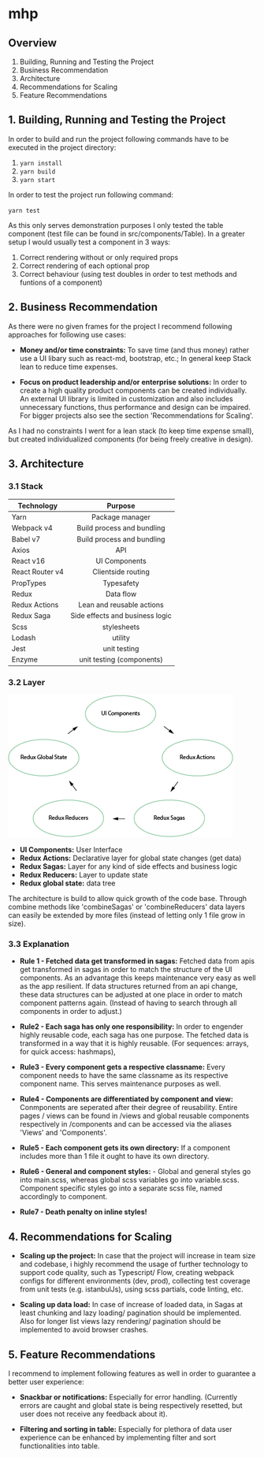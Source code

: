 # mhp

## Overview
1. Building, Running and Testing the Project
2. Business Recommendation
3. Architecture
4. Recommendations for Scaling
5. Feature Recommendations

## 1. Building, Running and Testing the Project

In order to build and run the project following commands have to be executed in the project
directory:

1. `yarn install`
2. `yarn build`
3. `yarn start`

In order to test the project run following command:

`yarn test`

As this only serves demonstration purposes I only tested the table component 
(test file can be found in src/components/Table). In a greater setup I would usually test a component in 3 ways:
1. Correct rendering without or only required props
2. Correct rendering of each optional prop
3. Correct behaviour (using test doubles in order to test methods and funtions of a component) 



## 2. Business Recommendation
As there were no given frames for the project I recommend following approaches for
following use cases:

* __Money and/or time constraints:__  To save time (and thus money) rather use
a UI libary such as react-md, bootstrap, etc.; In general keep Stack lean to reduce time expenses.

* __Focus on product leadership and/or enterprise solutions:__ In order to create a high quality product components 
can be created individually. An external UI library is limited in customization and also includes unnecessary functions, thus
performance and design can be impaired. For bigger projects also see the section 'Recommendations for Scaling'.


As I had no constraints I went for a lean stack (to keep time expense small), but created individualized 
components (for being freely creative in design).


## 3. Architecture

### 3.1 Stack

| Technology       | Purpose       |
|------------------| :-----------: |
| Yarn  | Package manager |
| Webpack v4  | Build process and bundling |
| Babel v7 | Build process and bundling |
| Axios  | API |
| React v16  | UI Components |
| React Router v4 | Clientside routing |
| PropTypes | Typesafety |
| Redux | Data flow |
| Redux Actions | Lean and reusable actions |
| Redux Saga | Side effects and business logic |
| Scss | stylesheets |
| Lodash | utility |
| Jest | unit testing |
| Enzyme | unit testing (components) |

### 3.2 Layer
[logo]: architecture.png "Architecture"
![alt text][logo]

* __UI Components:__ User Interface
* __Redux Actions:__ Declarative layer for global state changes (get data)
* __Redux Sagas:__ Layer for any kind of side effects and business logic
* __Redux Reducers:__ Layer to update state
* __Redux global state:__ data tree

The architecture is build to allow quick growth of the code base. Through combine methods like 
'combineSagas' or 'combineReducers' data layers can easily be extended by more files (instead of letting only 1 file grow in size).


### 3.3 Explanation
* __Rule 1 - Fetched data get transformed in sagas:__ Fetched data from apis get transformed in sagas in order to match the structure of the UI components.
As an advantage this keeps maintenance very easy as well as the app resilient. If data structures returned from an api change,
these data structures can be adjusted at one place in order to match component patterns again. (Instead of 
having to search through all components in order to adjust.)

* __Rule2 - Each saga has only one responsibility:__ In order to engender highly reusable code, each saga has one purpose. The fetched data
is transformed in a way that it is highly reusable. (For sequences: arrays, for quick access: hashmaps),

* __Rule3 - Every component gets a respective classname:__ Every component needs to have the same classname
as its respective component name. This serves maintenance purposes as well.

* __Rule4 - Components are differentiated by component and view:__ Conmponents are seperated after their degree of reusability.
Entire pages / views can be found in /views and global reusable components respectively in /components and can be 
accessed via the aliases 'Views' and 'Components'.

* __Rule5 - Each component gets its own directory:__ If a component includes more than 1 file it ought to have its own directory.

* __Rule6 - General and component styles:__ - Global and general styles go into main.scss, whereas global scss variables go into variable.scss.
Component specific styles go into a separate scss file, named accordingly to component.

* __Rule7 - Death penalty on inline styles!__

## 4. Recommendations for Scaling

* __Scaling up the project:__ In case that the project will increase in team size and codebase, i
highly recommend the usage of further technology to support code quality, such as Typescript/ Flow, creating webpack 
configs for different environments (dev, prod), collecting test coverage from unit tests (e.g. istanbulJs), using scss partials, code linting, etc.

* __Scaling up data load:__ In case of increase of loaded data, in Sagas at least chunking and 
lazy loading/ pagination should be implemented. Also for longer list views lazy rendering/ pagination should be 
implemented to avoid browser crashes.


## 5. Feature Recommendations
I recommend to implement following features as well in order to guarantee a better user experience:

* __Snackbar or notifications:__ Especially for error handling. (Currently errors are caught and global state is being
respectively resetted, but user does not receive any feedback about it).

* __Filtering and sorting in table:__ Especially for plethora of data user experience can be enhanced by implementing filter
and sort functionalities into table.